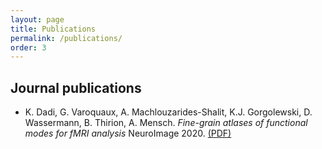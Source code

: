 ```yaml
---
layout: page
title: Publications
permalink: /publications/
order: 3
---
```


## Journal publications

- K. Dadi, G. Varoquaux, A. Machlouzarides-Shalit, K.J. Gorgolewski, D. Wassermann,
  B. Thirion, A. Mensch. *Fine-grain atlases of functional modes for fMRI analysis*
  NeuroImage 2020.
  [(PDF)](https://hal.inria.fr/hal-02904869/file/revised3.pdf)
